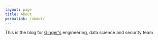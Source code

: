 ```yaml
---
layout: page
title: About
permalink: /about/
---
```


This is the blog for [Ginger's](https://ginger.io) engineering, data science and security team 
